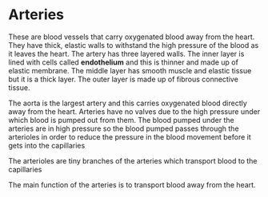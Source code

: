 # Arteries

These are blood vessels that carry oxygenated blood away from the heart.  They have thick, elastic walls to withstand the high pressure of the blood as it leaves the heart.  The artery has three layered walls. The inner layer is lined with cells called **endothelium** and this is thinner and made up of elastic membrane.  The middle layer has smooth muscle and elastic tissue but it is a thick layer.  The outer layer is made up of fibrous connective tissue.

The aorta is the largest artery and this carries oxygenated blood directly away from the heart.  Arteries have no valves due to the high pressure under which blood is pumped out from them.  The blood pumped under the arteries are in high pressure so the blood pumped passes through the arterioles in order to reduce the pressure in the blood movement before it gets into the capillaries

The arterioles are tiny branches of the arteries which transport blood to the capillaries

The main function of the arteries is to transport blood away from the heart.  
